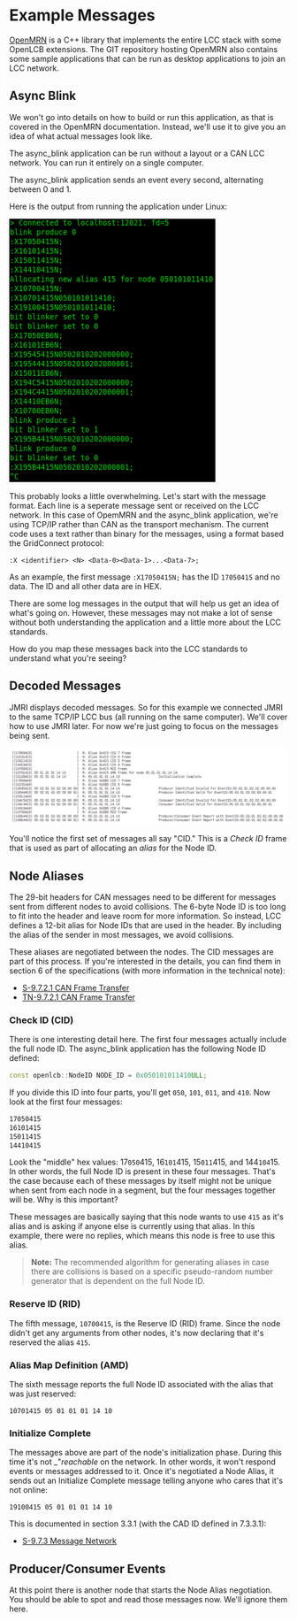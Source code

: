 # Example Messages

[OpenMRN](https://github.com/bakerstu/openmrn) is a C++ library that implements the entire LCC stack with some OpenLCB extensions. The GIT repository hosting OpenMRN also contains some sample applications that can be run as desktop applications to join an LCC network.

## Async Blink

We won't go into details on how to build or run this application, as that is covered in the OpenMRN documentation. Instead, we'll use it to give you an idea of what actual messages look like.

The async_blink application can be run without a layout or a CAN LCC network. You can run it entirely on a single computer.

The async_blink application sends an event every second, alternating between 0 and 1.

Here is the output from running the application under Linux:

![async_blink output](images/async_blink_output.png)

This probably looks a little overwhelming. Let's start with the message format. Each line is a seperate message sent or received on the LCC network. In this case of OpemMRN and the async_blink application, we're using TCP/IP rather than CAN as the transport mechanism. The current code uses a text rather than binary for the messages, using a format based the GridConnect protocol:

```
:X <identifier> <N> <Data-0><Data-1>...<Data-7>;
```

As an example, the first message `:X17050415N;` has the ID `17050415` and no data. The ID and all other data are in HEX. 

There are some log messages in the output that will help us get an idea of what's going on. However, these messages may not make a lot of sense without both understanding the application and a little more about the LCC standards.

How do you map these messages back into the LCC standards to understand what you're seeing?

## Decoded Messages

JMRI displays decoded messages. So for this example we connected JMRI to the same TCP/IP LCC bus (all running on the same computer). We'll cover how to use JMRI later. For now we're just going to focus on the messages being sent.

![Allocate Alias](images/alias_allocation_example.png)

You'll notice the first set of messages all say "CID." This is a _Check ID_ frame that is used as part of allocating an _alias_ for the Node ID.

## Node Aliases

The 29-bit headers for CAN messages need to be different for messages sent from different nodes to avoid collisions. The 6-byte Node ID is too long to fit into the header and leave room for more information. So instead, LCC defines a 12-bit alias for Node IDs that are used in the header. By including the alias of the sender in most messages, we avoid collisions.

These aliases are negotiated between the nodes. The CID messages are part of this process. If you're interested in the details, you can find them in section 6 of the specifications (with more information in the technical note):

* [S-9.7.2.1 CAN Frame Transfer](https://www.nmra.org/sites/default/files/standards/sandrp/OpenLCB/s-9.7.2.1-canframetransfer-2015-02-17.pdf)
* [TN-9.7.2.1 CAN Frame Transfer](https://www.nmra.org/sites/default/files/standards/sandrp/OpenLCB/tn-9.7.2.1-canframetransfer-2016-02-06.pdf)

### Check ID (CID)

There is one interesting detail here. The first four messages actually include the full node ID. The async_blink application has the following Node ID defined:

```cpp
const openlcb::NodeID NODE_ID = 0x050101011410ULL;
```

If you divide this ID into four parts, you'll get `050`, `101`, `011`, and `410`. Now look at the first four messages:

```
17050415
16101415
15011415
14410415
```

Look the "middle" hex values: 17`050`415, 16`101`415, 15`011`415, and 144`104`15. In other words, the full Node ID is present in these four messages. That's the case because each of these messages by itself might not be unique when sent from each node in a segment, but the four messages together will be. Why is this important?

These messages are basically saying that this node wants to use `415` as it's alias and is asking if anyone else is currently using that alias. In this example, there were no replies, which means this node is free to use this alias.

> **Note:** The recommended algorithm for generating aliases in case there are collisions is based on a specific pseudo-random number generator that is dependent on the full Node ID.

### Reserve ID (RID)

The fifth message, `10700415`, is the Reserve ID (RID) frame. Since the node didn't get any arguments from other nodes, it's now declaring that it's reserved the alias `415`.

### Alias Map Definition (AMD)

The sixth message reports the full Node ID associated with the alias that was just reserved:

```
10701415 05 01 01 01 14 10
```

### Initialize Complete

The messages above are part of the node's initialization phase. During this time it's not _"_reachable_ on the network. In other words, it won't respond events or messages addressed to it. Once it's negotiated a Node Alias, it sends out an Initialize Complete message telling anyone who cares that it's not online:

```
19100415 05 01 01 01 14 10
```

This is documented in section 3.3.1 (with the CAD ID defined in 7.3.3.1):

* [S-9.7.3 Message Network](https://www.nmra.org/sites/default/files/standards/sandrp/OpenLCB/s-9.7.3-messagenetwork-2016-02-06.pdf)

## Producer/Consumer Events

At this point there is another node that starts the Node Alias negotiation. You should be able to spot and read those messages now. We'll ignore them here.
